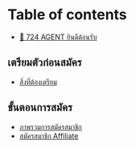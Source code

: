 # Table of contents

* [👏 724 AGENT ยินดีต้อนรับ](README.md)

## เตรียมตัวก่อนสมัคร <a href="#prerequisites" id="prerequisites"></a>

* [สิ่งที่ต้องเตรียม](prerequisites/undefined.md)

## ขั้นตอนการสมัคร <a href="#registration" id="registration"></a>

* [ภาพรวมการสมัครสมาชิก](registration/overview.md)
* [สมัครสมาชิก Affiliate](registration/affiliate.md)
